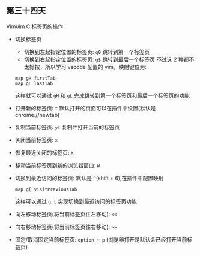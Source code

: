 ## 第三十四天

Vimuim C 标签页的操作

- 切换标签页

  - 切换到左起指定位置的标签页:
    `g0` 跳转到第一个标签页
  - 切换到右起指定位置的标签页:
    `g$` 跳转到最后一个标签页
    不过这 2 种都不太好按，所以学习 vscode 配置的 vim，映射键位为:

  ```
  map gH firstTab
  map gL lastTab
  ```

  这样就可以通过 `gH` 和 `gL` 完成跳转到第一个标签页和最后一个标签页的功能

- 打开新的标签页: `t` 默认打开的页面可以在插件中设置(默认是 chrome://newtab)

- 复制当前标签页: `yt` 复制并打开当前的标签页

- 关闭当前标签页: `x`

- 恢复最近关闭的标签页: `X`

- 移动当前标签页到新的浏览器窗口: `W`

- 切换到最近访问的标签页:
  默认是 `^`(shift + 6),在插件中配置映射

  ```
  map g[ visitPreviousTab
  ```

  这样可以通过 `g [` 实现切换到最近访问的标签页功能

- 向左移动标签页(将当前标签页往左移动): `<<`
- 向右移动标签页(将当前标签页往右移动): `>>`

- 固定/取消固定当前标签页: `option + p` (浏览器打开是默认会已经打开当前标签页)
